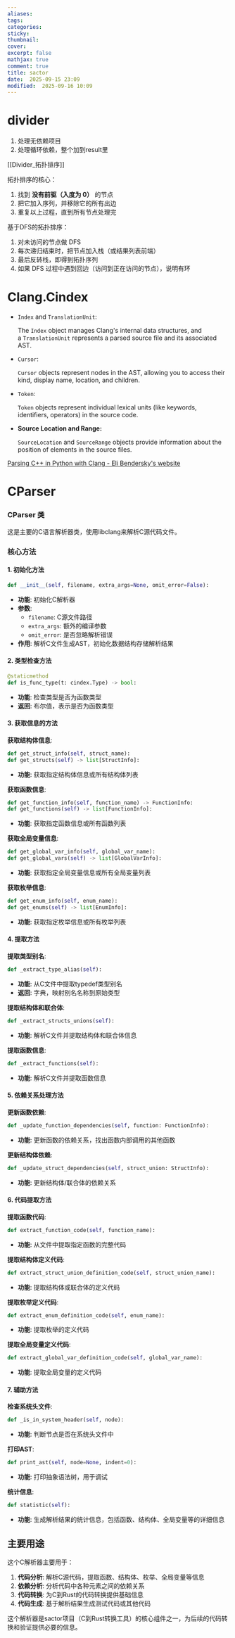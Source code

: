 ```yaml
---
aliases: 
tags: 
categories:
sticky:
thumbnail:
cover: 
excerpt: false
mathjax: true
comment: true
title: sactor
date:  2025-09-15 23:09
modified:  2025-09-16 10:09
---
```


# divider

1. 处理无依赖项目
2. 处理循环依赖，整个加到result里

[[Divider_拓扑排序]]

拓扑排序的核心：
1. 找到 **没有前驱（入度为 0）** 的节点
2. 把它加入序列，并移除它的所有出边
3. 重复以上过程，直到所有节点处理完

基于DFS的拓扑排序：
1. 对未访问的节点做 DFS
2. 每次递归结束时，把节点加入栈（或结果列表前端）
3. 最后反转栈，即得到拓扑序列
4. 如果 DFS 过程中遇到回边（访问到正在访问的节点），说明有环


# Clang.Cindex


- `Index` and `TranslationUnit`: 
    
    The `Index` object manages Clang's internal data structures, and a `TranslationUnit` represents a parsed source file and its associated AST.
    
- `Cursor`: 
    
    `Cursor` objects represent nodes in the AST, allowing you to access their kind, display name, location, and children.
    
- `Token`: 
    
    `Token` objects represent individual lexical units (like keywords, identifiers, operators) in the source code.
    
- **Source Location and Range:** 
    
    `SourceLocation` and `SourceRange` objects provide information about the position of elements in the source files.


[Parsing C++ in Python with Clang - Eli Bendersky's website](https://eli.thegreenplace.net/2011/07/03/parsing-c-in-python-with-clang)



# CParser
### CParser 类
这是主要的C语言解析器类，使用libclang来解析C源代码文件。

### 核心方法

#### 1. 初始化方法
```python
def __init__(self, filename, extra_args=None, omit_error=False):
```
- **功能**: 初始化C解析器
- **参数**: 
  - `filename`: C源文件路径
  - `extra_args`: 额外的编译参数
  - `omit_error`: 是否忽略解析错误
- **作用**: 解析C文件生成AST，初始化数据结构存储解析结果

#### 2. 类型检查方法
```python
@staticmethod
def is_func_type(t: cindex.Type) -> bool:
```
- **功能**: 检查类型是否为函数类型
- **返回**: 布尔值，表示是否为函数类型

#### 3. 获取信息的方法

**获取结构体信息**:
```python
def get_struct_info(self, struct_name):
def get_structs(self) -> list[StructInfo]:
```
- **功能**: 获取指定结构体信息或所有结构体列表

**获取函数信息**:
```python
def get_function_info(self, function_name) -> FunctionInfo:
def get_functions(self) -> list[FunctionInfo]:
```
- **功能**: 获取指定函数信息或所有函数列表

**获取全局变量信息**:
```python
def get_global_var_info(self, global_var_name):
def get_global_vars(self) -> list[GlobalVarInfo]:
```
- **功能**: 获取指定全局变量信息或所有全局变量列表

**获取枚举信息**:
```python
def get_enum_info(self, enum_name):
def get_enums(self) -> list[EnumInfo]:
```
- **功能**: 获取指定枚举信息或所有枚举列表

#### 4. 提取方法

**提取类型别名**:
```python
def _extract_type_alias(self):
```
- **功能**: 从C文件中提取typedef类型别名
- **返回**: 字典，映射别名名称到原始类型

**提取结构体和联合体**:
```python
def _extract_structs_unions(self):
```
- **功能**: 解析C文件并提取结构体和联合体信息

**提取函数信息**:
```python
def _extract_functions(self):
```
- **功能**: 解析C文件并提取函数信息

#### 5. 依赖关系处理方法

**更新函数依赖**:
```python
def _update_function_dependencies(self, function: FunctionInfo):
```
- **功能**: 更新函数的依赖关系，找出函数内部调用的其他函数

**更新结构体依赖**:
```python
def _update_struct_dependencies(self, struct_union: StructInfo):
```
- **功能**: 更新结构体/联合体的依赖关系

#### 6. 代码提取方法

**提取函数代码**:
```python
def extract_function_code(self, function_name):
```
- **功能**: 从文件中提取指定函数的完整代码

**提取结构体定义代码**:
```python
def extract_struct_union_definition_code(self, struct_union_name):
```
- **功能**: 提取结构体或联合体的定义代码

**提取枚举定义代码**:
```python
def extract_enum_definition_code(self, enum_name):
```
- **功能**: 提取枚举的定义代码

**提取全局变量定义代码**:
```python
def extract_global_var_definition_code(self, global_var_name):
```
- **功能**: 提取全局变量的定义代码

#### 7. 辅助方法

**检查系统头文件**:
```python
def _is_in_system_header(self, node):
```
- **功能**: 判断节点是否在系统头文件中

**打印AST**:
```python
def print_ast(self, node=None, indent=0):
```
- **功能**: 打印抽象语法树，用于调试

**统计信息**:
```python
def statistic(self):
```
- **功能**: 生成解析结果的统计信息，包括函数、结构体、全局变量等的详细信息

## 主要用途

这个C解析器主要用于：
1. **代码分析**: 解析C源代码，提取函数、结构体、枚举、全局变量等信息
2. **依赖分析**: 分析代码中各种元素之间的依赖关系
3. **代码转换**: 为C到Rust的代码转换提供基础信息
4. **代码生成**: 基于解析结果生成测试代码或其他代码

这个解析器是sactor项目（C到Rust转换工具）的核心组件之一，为后续的代码转换和验证提供必要的信息。
